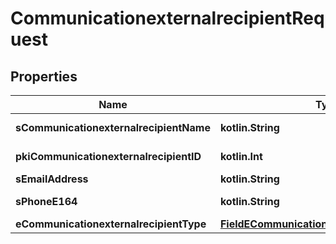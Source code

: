 
# CommunicationexternalrecipientRequest

## Properties
Name | Type | Description | Notes
------------ | ------------- | ------------- | -------------
**sCommunicationexternalrecipientName** | **kotlin.String** | The name of the Communicationexternalrecipient | 
**pkiCommunicationexternalrecipientID** | **kotlin.Int** | The unique ID of the Communicationexternalrecipient |  [optional]
**sEmailAddress** | **kotlin.String** | The email address. |  [optional]
**sPhoneE164** | **kotlin.String** | A phone number in E.164 Format |  [optional]
**eCommunicationexternalrecipientType** | [**FieldECommunicationexternalrecipientType**](FieldECommunicationexternalrecipientType.md) |  |  [optional]



